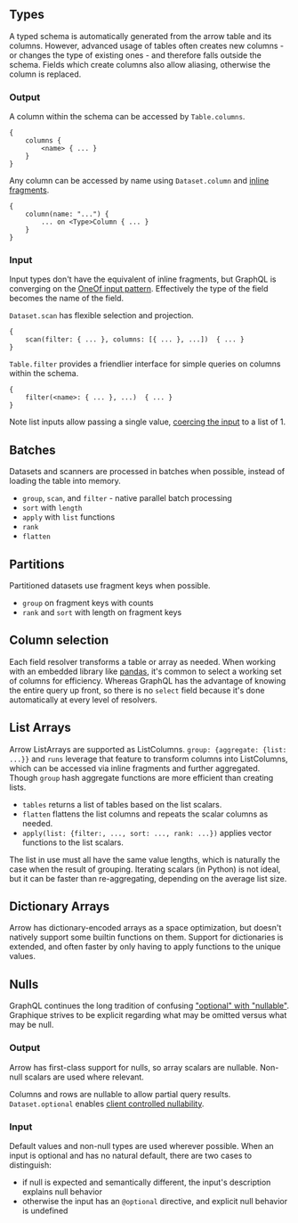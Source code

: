 ## Types
A typed schema is automatically generated from the arrow table and its columns. However, advanced usage of tables often creates new columns - or changes the type of existing ones - and therefore falls outside the schema. Fields which create columns also allow aliasing, otherwise the column is replaced.

### Output
A column within the schema can be accessed by `Table.columns`.
```
{
    columns {
        <name> { ... }
    }
}
```

Any column can be accessed by name using `Dataset.column` and [inline fragments](https://graphql.org/learn/queries/#inline-fragments).
```
{
    column(name: "...") {
        ... on <Type>Column { ... }
    }
}
```

### Input
Input types don't have the equivalent of inline fragments, but GraphQL is converging on the [OneOf input pattern](https://github.com/graphql/graphql-spec/pull/825). Effectively the type of the field becomes the name of the field.

`Dataset.scan` has flexible selection and projection.
```
{
    scan(filter: { ... }, columns: [{ ... }, ...])  { ... }
}
```

`Table.filter` provides a friendlier interface for simple queries on columns within the schema.
```
{
    filter(<name>: { ... }, ...)  { ... }
}
```

Note list inputs allow passing a single value, [coercing the input](https://spec.graphql.org/October2021/#sec-List.Input-Coercion) to a list of 1.

## Batches
Datasets and scanners are processed in batches when possible, instead of loading the table into memory.

* `group`, `scan`, and `filter` - native parallel batch processing
* `sort` with `length`
* `apply` with `list` functions
* `rank`
* `flatten`

## Partitions
Partitioned datasets use fragment keys when possible.

* `group` on fragment keys with counts
* `rank` and `sort` with length on fragment keys

## Column selection
Each field resolver transforms a table or array as needed. When working with an embedded library like [pandas](https://pandas.pydata.org), it's common to select a working set of columns for efficiency. Whereas GraphQL has the advantage of knowing the entire query up front, so there is no `select` field because it's done automatically at every level of resolvers.

## List Arrays
Arrow ListArrays are supported as ListColumns. `group: {aggregate: {list: ...}}` and `runs` leverage that feature to transform columns into ListColumns, which can be accessed via inline fragments and further aggregated. Though `group` hash aggregate functions are more efficient than creating lists.

* `tables` returns a list of tables based on the list scalars.
* `flatten` flattens the list columns and repeats the scalar columns as needed.
* `apply(list: {filter:, ..., sort: ..., rank: ...})` applies vector functions to the list scalars.

The list in use must all have the same value lengths, which is naturally the case when the result of grouping. Iterating scalars (in Python) is not ideal, but it can be faster than re-aggregating, depending on the average list size.

## Dictionary Arrays
Arrow has dictionary-encoded arrays as a space optimization, but doesn't natively support some builtin functions on them. Support for dictionaries is extended, and often faster by only having to apply functions to the unique values.

## Nulls
GraphQL continues the long tradition of confusing ["optional" with "nullable"](https://github.com/graphql/graphql-spec/issues/872). Graphique strives to be explicit regarding what may be omitted versus what may be null.

### Output
Arrow has first-class support for nulls, so array scalars are nullable. Non-null scalars are used where relevant.

Columns and rows are nullable to allow partial query results. `Dataset.optional` enables [client controlled nullability](https://github.com/graphql/graphql-spec/issues/867).

### Input
Default values and non-null types are used wherever possible. When an input is optional and has no natural default, there are two cases to distinguish:

* if null is expected and semantically different, the input's description explains null behavior
* otherwise the input has an `@optional` directive, and explicit null behavior is undefined
